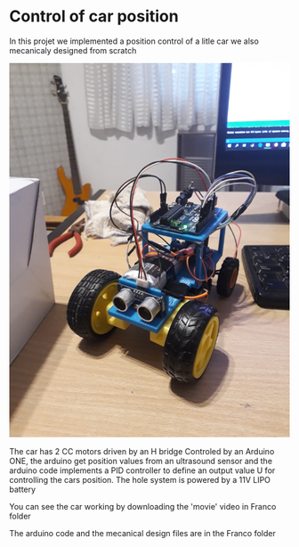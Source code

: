 # Control of car position


In this projet we implemented a position control of a litle car we also mecanicaly designed from scratch

![](Projet/Photo.jpg)

The car has 2 CC motors driven by an H bridge Controled by an Arduino ONE, 
the arduino get position values from an ultrasound sensor and 
the arduino code implements a PID controller to define an output value U for controlling the cars position. The hole system is powered by a 11V LIPO battery



You can see the car working by downloading the 'movie' video in Franco folder 


The arduino code and the mecanical design files are in the Franco folder

